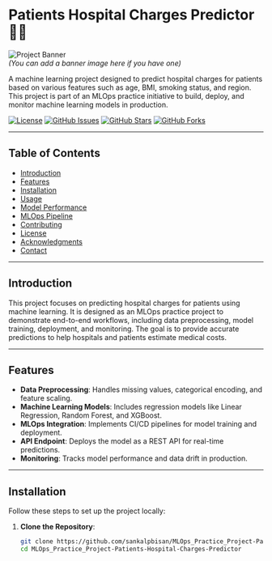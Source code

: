 # Patients Hospital Charges Predictor 🏥💸

![Project Banner](https://via.placeholder.com/1200x400.png?text=MLOps+Practice+Project+-+Patients+Hospital+Charges+Predictor)  
*(You can add a banner image here if you have one)*

A machine learning project designed to predict hospital charges for patients based on various features such as age, BMI, smoking status, and region. This project is part of an MLOps practice initiative to build, deploy, and monitor machine learning models in production.

[![License](https://img.shields.io/badge/License-MIT-blue.svg)](LICENSE)
[![GitHub Issues](https://img.shields.io/github/issues/sankalpbisan/MLOps_Practice_Project-Patients-Hospital-Charges-Predictor)](https://github.com/sankalpbisan/MLOps_Practice_Project-Patients-Hospital-Charges-Predictor/issues)
[![GitHub Stars](https://img.shields.io/github/stars/sankalpbisan/MLOps_Practice_Project-Patients-Hospital-Charges-Predictor)](https://github.com/sankalpbisan/MLOps_Practice_Project-Patients-Hospital-Charges-Predictor/stargazers)
[![GitHub Forks](https://img.shields.io/github/forks/sankalpbisan/MLOps_Practice_Project-Patients-Hospital-Charges-Predictor)](https://github.com/sankalpbisan/MLOps_Practice_Project-Patients-Hospital-Charges-Predictor/network)

---

## Table of Contents

- [Introduction](#introduction)
- [Features](#features)
- [Installation](#installation)
- [Usage](#usage)
- [Model Performance](#model-performance)
- [MLOps Pipeline](#mlops-pipeline)
- [Contributing](#contributing)
- [License](#license)
- [Acknowledgments](#acknowledgments)
- [Contact](#contact)

---

## Introduction

This project focuses on predicting hospital charges for patients using machine learning. It is designed as an MLOps practice project to demonstrate end-to-end workflows, including data preprocessing, model training, deployment, and monitoring. The goal is to provide accurate predictions to help hospitals and patients estimate medical costs.

---

## Features

- **Data Preprocessing**: Handles missing values, categorical encoding, and feature scaling.
- **Machine Learning Models**: Includes regression models like Linear Regression, Random Forest, and XGBoost.
- **MLOps Integration**: Implements CI/CD pipelines for model training and deployment.
- **API Endpoint**: Deploys the model as a REST API for real-time predictions.
- **Monitoring**: Tracks model performance and data drift in production.

---

## Installation

Follow these steps to set up the project locally:

1. **Clone the Repository**:
   ```bash
   git clone https://github.com/sankalpbisan/MLOps_Practice_Project-Patients-Hospital-Charges-Predictor.git
   cd MLOps_Practice_Project-Patients-Hospital-Charges-Predictor
